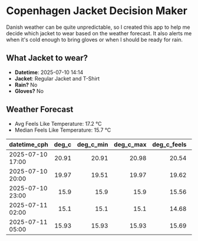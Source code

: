 
# Copenhagen Jacket Decision Maker

Danish weather can be quite unpredictable, so I created this app to help me decide which jacket to wear based on the weather forecast. 
It also alerts me when it's cold enough to bring gloves or when I should be ready for rain.

## What Jacket to wear?

- **Datetime**: 2025-07-10 14:14
- **Jacket**: Regular Jacket and T-Shirt
- **Rain?** No
- **Gloves?** No

## Weather Forecast
- Avg Feels Like Temperature: 17.2 °C
- Median Feels Like Temperature: 15.7 °C

| datetime_cph     |   deg_c |   deg_c_min |   deg_c_max |   deg_c_feels | weather   | wind   | rain   |
|:-----------------|--------:|------------:|------------:|--------------:|:----------|:-------|:-------|
| 2025-07-10 17:00 |   20.91 |       20.91 |       20.98 |         20.54 | Clouds    | Low    | None   |
| 2025-07-10 20:00 |   19.97 |       19.51 |       19.97 |         19.62 | Clouds    | Low    | None   |
| 2025-07-10 23:00 |   15.9  |       15.9  |       15.9  |         15.56 | Clear     | Low    | None   |
| 2025-07-11 02:00 |   15.1  |       15.1  |       15.1  |         14.68 | Clear     | Low    | None   |
| 2025-07-11 05:00 |   15.93 |       15.93 |       15.93 |         15.69 | Clear     | Low    | None   |
        